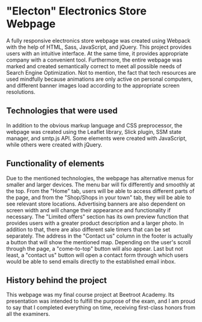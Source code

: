 # "Electon" Electronics Store Webpage
A fully responsive electronics store webpage was created using Webpack with the help of HTML, Sass, JavaScript, and jQuery. This project provides users with an intuitive interface. At the same time, it provides appropriate company with a convenient tool. Furthermore, the entire webpage was marked and created semantically correct to meet all possible needs of Search Engine Optimization. Not to mention, the fact that tech resources are used mindfully because animations are only active on personal computers, and different banner images load according to the appropriate screen resolutions.

## Technologies that were used
In addition to the obvious markup language and CSS preprocessor, the webpage was created using the Leaflet library, Slick plugin, SSM state manager, and smtp.js API. Some elements were created with JavaScript, while others were created with jQuery.

## Functionality of elements
Due to the mentioned technologies, the webpage has alternative menus for smaller and larger devices. The menu bar will fix differently and smoothly at the top. From the "Home" tab, users will be able to access different parts of the page, and from the "Shop/Shops in your town" tab, they will be able to see relevant store locations. Advertising banners are also dependent on screen width and will change their appearance and functionality if necessary. The "Limited offers" section has its own preview function that provides users with a greater product description and a larger photo. In addition to that, there are also different sale timers that can be set separately. The address in the "Contact us" column in the footer is actually a button that will show the mentioned map. Depending on the user's scroll through the page, a "come-to-top" button will also appear. Last but not least, a "contact us" button will open a contact form through which users would be able to send emails directly to the established email inbox.

## History behind the project
This webpage was my final course project at Beetroot Academy. Its presentation was intended to fulfill the purpose of the exam, and I am proud to say that I completed everything on time, receiving first-class honors from all the examiners.
